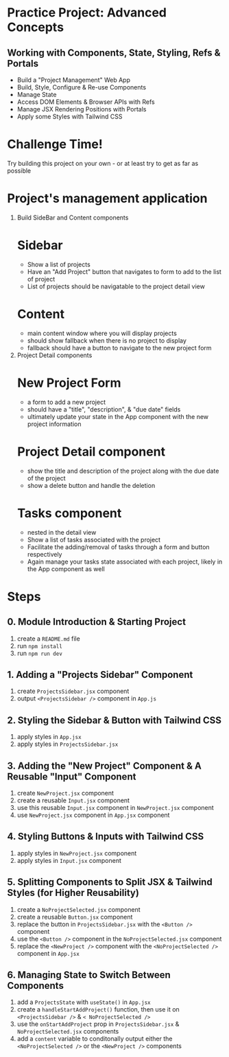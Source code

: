 # Practice Project: Advanced Concepts

## Working with Components, State, Styling, Refs & Portals

- Build a "Project Management" Web App
- Build, Style, Configure & Re-use Components
- Manage State
- Access DOM Elements & Browser APIs with Refs
- Manage JSX Rendering Positions with Portals
- Apply some Styles with Tailwind CSS

# Challenge Time!

Try building this project on your own - or at least try to get as far as possible

# Project's management application

1.  Build SideBar and Content components
    # Sidebar
    - Show a list of projects
    - Have an "Add Project" button that navigates
      to form to add to the list of project
    - List of projects should be navigatable to the
      project detail view
    # Content
    - main content window where you will display projects
    - should show fallback when there is no project to display
    - fallback should have a button to navigate to the
      new project form
2.  Project Detail components
    # New Project Form
    - a form to add a new project
    - should have a "title", "description", & "due date" fields
    - ultimately update your state in the App component with
      the new project information
    # Project Detail component
    - show the title and description of the project along with the due date of the project
    - show a delete button and handle the deletion
    # Tasks component
    - nested in the detail view
    - Show a list of tasks associated with the project
    - Facilitate the adding/removal of tasks through a
      form and button respectively
    - Again manage your tasks state associated with each
      project, likely in the App component as well

# Steps

## 0. Module Introduction & Starting Project

1. create a `README.md` file
2. run `npm install`
3. run `npm run dev`

## 1. Adding a "Projects Sidebar" Component

1. create `ProjectsSidebar.jsx` component
2. output `<ProjectsSidebar />` component in `App.js`

## 2. Styling the Sidebar & Button with Tailwind CSS

1. apply styles in `App.jsx`
2. apply styles in `ProjectsSidebar.jsx`

## 3. Adding the "New Project" Component & A Reusable "Input" Component

1. create `NewProject.jsx` component
2. create a reusable `Input.jsx` component
3. use this reusable `Input.jsx` component in `NewProject.jsx` component
4. use `NewProject.jsx` component in `App.jsx` component

## 4. Styling Buttons & Inputs with Tailwind CSS

1. apply styles in `NewProject.jsx` component
2. apply styles in `Input.jsx` component

## 5. Splitting Components to Split JSX & Tailwind Styles (for Higher Reusability)

1. create a `NoProjectSelected.jsx` component
2. create a reusable `Button.jsx` component
3. replace the button in `ProjectsSidebar.jsx` with the `<Button />` component
4. use the `<Button />` component in the `NoProjectSelected.jsx` component
5. replace the `<NewProject />` component with the `<NoProjectSelected />` component in `App.jsx`

## 6. Managing State to Switch Between Components

1. add a `ProjectsState` with `useState()` in `App.jsx`
2. create a `handleStartAddProject()` function, then use it on `<ProjectsSidebar />` & `< NoProjectSelected />`
3. use the `onStartAddProject` prop in `ProjectsSidebar.jsx` & `NoProjectSelected.jsx` components
4. add a `content` variable to conditonally output either the `<NoProjectSelected />` or the `<NewProject />` components
